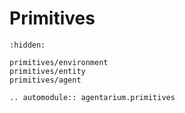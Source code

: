 # Primitives

```{toctree}
:hidden:

primitives/environment
primitives/entity
primitives/agent
```

```{eval-rst}
.. automodule:: agentarium.primitives
```
